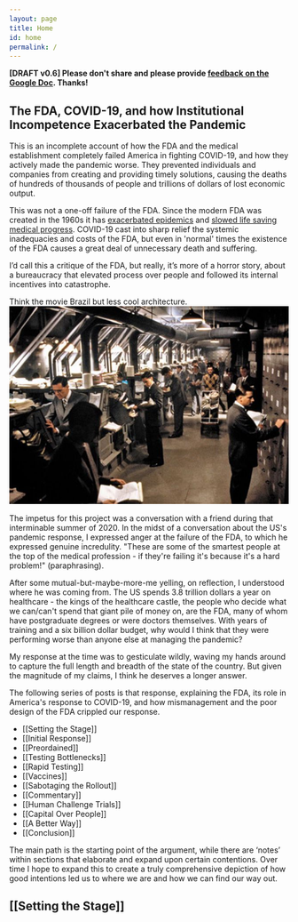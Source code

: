 ```yaml
---
layout: page
title: Home
id: home
permalink: /
---
```


**[DRAFT v0.6] Please don't share and please provide [feedback on the Google Doc](https://docs.google.com/document/d/15Qv0hAJQuGTBQvwne8HlK0hmVNgIcuT-ZHex2ZLLgh0/edit#). Thanks!**


## The FDA, COVID-19, and how Institutional Incompetence Exacerbated the Pandemic

This is an incomplete account of how the FDA and the medical establishment completely failed America in fighting COVID-19, and how they actively made the pandemic worse. They prevented individuals and companies from creating and providing timely solutions, causing the deaths of hundreds of thousands of people and trillions of dollars of lost economic output.

This was not a one-off failure of the FDA. Since the modern FDA was created in the 1960s it has [exacerbated epidemics](https://journals.sagepub.com/doi/abs/10.1177/0098858817701959) and [slowed life saving medical progress](https://www.jstor.org/stable/1830639?seq=1). COVID-19 cast into sharp relief the systemic inadequacies and costs of the FDA, but even in 'normal' times the existence of the FDA causes a great deal of unnecessary death and suffering.

I’d call this a critique of the FDA, but really, it’s more of a horror story, about a bureaucracy that elevated process over people and followed its internal incentives into catastrophe.

Think the movie Brazil but less cool architecture. ![](assets/brazil.png)

The impetus for this project was a conversation with a friend during that interminable summer of 2020. In the midst of a conversation about the US's pandemic response, I expressed anger at the failure of the FDA, to which he expressed genuine incredulity. "These are some of the smartest people at the top of the medical profession - if they're failing it's because it's a hard problem!" (paraphrasing). 

After some mutual-but-maybe-more-me yelling, on reflection, I understood where he was coming from. The US spends 3.8 trillion dollars a year on healthcare - the kings of the healthcare castle, the people who decide what we can/can't spend that giant pile of money on, are the FDA, many of whom have postgraduate degrees or were doctors themselves. With years of training and a six billion dollar budget, why would I think that they were performing worse than anyone else at managing the pandemic?

My response at the time was to gesticulate wildly, waving my hands around to capture the full length and breadth of the state of the country. But given the magnitude of my claims, I think he deserves a longer answer.

The following series of posts is that response, explaining the FDA, its role in America's response to COVID-19, and how mismanagement and the poor design of the FDA crippled our response.

- [[Setting the Stage]]
- [[Initial Response]]
- [[Preordained]]
- [[Testing Bottlenecks]]
- [[Rapid Testing]]
- [[Vaccines]]
- [[Sabotaging the Rollout]]
- [[Commentary]]
- [[Human Challenge Trials]]
- [[Capital Over People]]
- [[A Better Way]]
- [[Conclusion]]

The main path is the starting point of the argument, while there are ‘notes’ within sections that elaborate and expand upon certain contentions. Over time I hope to expand this to create a truly comprehensive depiction of how good intentions led us to where we are and how we can find our way out.

## [[Setting the Stage]]

